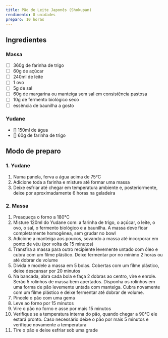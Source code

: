 ```yaml
---
title: Pão de Leite Japonês (Shokupan)
rendimento: 8 unidades
preparo: 10 horas
---
```


## Ingredientes

### Massa

- [ ] 360g de farinha de trigo
- [ ] 60g de açúcar
- [ ] 240ml de leite
- [ ] 1 ovo
- [ ] 5g de sal
- [ ] 60g de margarina ou manteiga sem sal em consistência pastosa
- [ ] 10g de fermento biológico seco
- [ ] essência de baunilha a gosto

### Yudane

- [] 150ml de água
- [] 60g de farinha de trigo

## Modo de preparo

### 1. Yudane

1. Numa panela, ferva a água acima de 75°C
2. Adicione toda a farinha e misture até formar uma massa
3. Deixe esfriar até chegar em temperatura ambiente e, posteriormente, deixe por aproximadamente 6 horas na geladeira

### 2. Massa

1. Preaqueça o forno a 180°C
2. Misture 120ml do Yudane com: a farinha de trigo, o açúcar, o leite, o ovo, o sal, o fermento biológico e a baunilha. A massa deve ficar completamente homogênea, sem grudar no bowl
3. Adicione a manteiga aos poucos, sovando a massa até incorporar em ponto de véu (por volta de 15 minutos)
4. Transfira a massa para outro recipiente levemente untado com óleo e cubra com um filme plástico. Deixe fermentar por no mínimo 2 horas ou até dobrar de volume
5. Divida e modele a massa em 5 bolas. Cobertas com um filme plástico, deixe descansar por 20 minutos
6. Na bancada, abra cada bola e faça 2 dobras ao centro, vire e enrole. Serão 5 rolinhos de massa bem apertados. Disponha os rolinhos em uma forma de pão levemente untada com manteiga. Cubra novamente com um filme plástico e deixe fermentar até dobrar de volume.
7. Pincele o pão com uma gema
8. Leve ao forno por 15 minutos
9. Vire o pão no forno e asse por mais 15 minutos
10. Verifique se a temperatura interna do pão, quando chegar a 90°C ele estará pronto. Caso necessário deixe o pão por mais 5 minutos e verifique novamente a temperatura 
11. Tire o pão e deixe esfriar sob uma grade